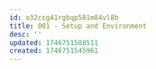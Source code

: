 ```yaml
---
id: o32csg41rgbqp581m84vl8b
title: 001 - Setup and Environment
desc: ''
updated: 1746751588511
created: 1746751545961
---
```

